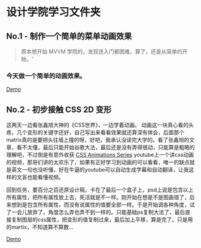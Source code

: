 # 设计学院学习文件夹

## No.1 - 制作一个简单的菜单动画效果

> 原本想开始 MVVM 学院的，发现连入门都困难，算了，还是从简单的开始。'

### 今天做一个简单的动画效果。

[Demo](code/NO01/index.html)

## No.2 - 初步接触 CSS 2D 变形

这两天一边看张鑫旭大神的《CSS世界》，一边学着动画。
动画这一块真心看的头疼，几个变形的关键字还好，自己写出来看看效果就还算深有体会，后面那个matrix真的是要把头往墙上撞的呀，好吧，我承认没读完大学的。看了张鑫旭的文章，看不太懂，最后只能开始谷歌大法，最后还是没有弄得很动，只能算是粗略的理解吧，不过倒是有意外收获
[CSS Animations Series](https://www.youtube.com/playlist?list=PLqGj3iMvMa4LvJ8VctoXnPI0dtE40wfid) 
youtube上一个讲css动画的视频，那哥们讲的太欢乐了，如果有正好学习到动画的可以看看，唯一的缺点就是英文一句也没听懂，好在牛逼的youtube可以自动生成字幕和自动翻译，让我这样的文盲也能看懂视频。

回到任务，要百分之百还原设计稿，卡在了最后一个盒子上，psd上说是包含以上所有属性，把所有属性放上去，死活就是不一样。刚开始在想是不是图画错了，后来想到是包含所有属性，而没有说属性的值要全部一样。于是开始调各种角度，试了一会儿放弃了，角度怎么弄也弄不到一样的。只能基础ps复制大法了，最后直接复制图层的css属性，把变形的值复制过来，最后加上平移，算是完了。只是用的martix，不知道算不算数...

[Demo](code/NO02/index.html)